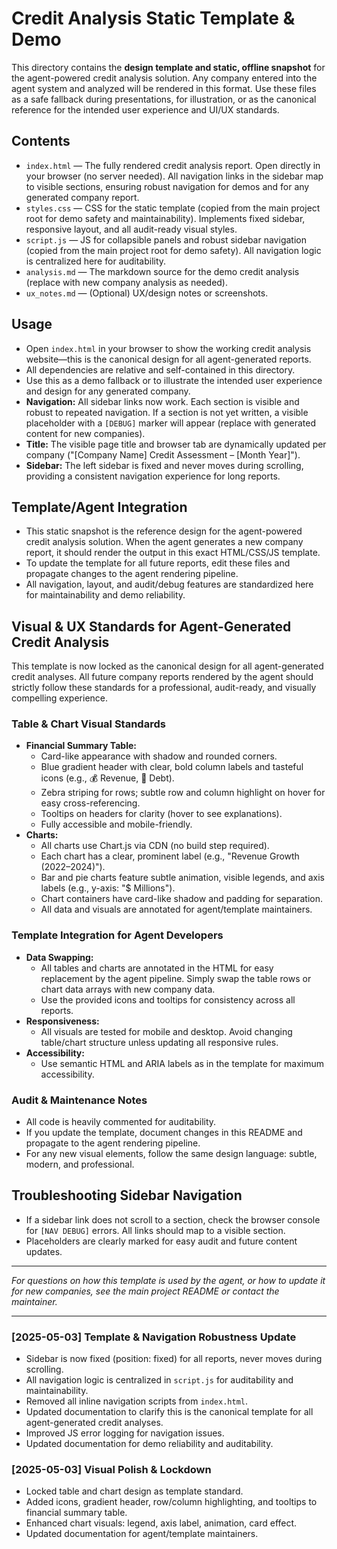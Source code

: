 # Credit Analysis Static Template & Demo

This directory contains the **design template and static, offline snapshot** for the agent-powered credit analysis solution. Any company entered into the agent system and analyzed will be rendered in this format. Use these files as a safe fallback during presentations, for illustration, or as the canonical reference for the intended user experience and UI/UX standards.

## Contents

- `index.html` — The fully rendered credit analysis report. Open directly in your browser (no server needed). All navigation links in the sidebar map to visible sections, ensuring robust navigation for demos and for any generated company report.
- `styles.css` — CSS for the static template (copied from the main project root for demo safety and maintainability). Implements fixed sidebar, responsive layout, and all audit-ready visual styles.
- `script.js` — JS for collapsible panels and robust sidebar navigation (copied from the main project root for demo safety). All navigation logic is centralized here for auditability.
- `analysis.md` — The markdown source for the demo credit analysis (replace with new company analysis as needed).
- `ux_notes.md` — (Optional) UX/design notes or screenshots.

## Usage

- Open `index.html` in your browser to show the working credit analysis website—this is the canonical design for all agent-generated reports.
- All dependencies are relative and self-contained in this directory.
- Use this as a demo fallback or to illustrate the intended user experience and design for any generated company.
- **Navigation:** All sidebar links now work. Each section is visible and robust to repeated navigation. If a section is not yet written, a visible placeholder with a `[DEBUG]` marker will appear (replace with generated content for new companies).
- **Title:** The visible page title and browser tab are dynamically updated per company ("[Company Name] Credit Assessment – [Month Year]").
- **Sidebar:** The left sidebar is fixed and never moves during scrolling, providing a consistent navigation experience for long reports.

## Template/Agent Integration

- This static snapshot is the reference design for the agent-powered credit analysis solution. When the agent generates a new company report, it should render the output in this exact HTML/CSS/JS template.
- To update the template for all future reports, edit these files and propagate changes to the agent rendering pipeline.
- All navigation, layout, and audit/debug features are standardized here for maintainability and demo reliability.

## Visual & UX Standards for Agent-Generated Credit Analysis

This template is now locked as the canonical design for all agent-generated credit analyses. All future company reports rendered by the agent should strictly follow these standards for a professional, audit-ready, and visually compelling experience.

### Table & Chart Visual Standards

- **Financial Summary Table:**
  - Card-like appearance with shadow and rounded corners.
  - Blue gradient header with clear, bold column labels and tasteful icons (e.g., 💰 Revenue, 🏦 Debt).
  - Zebra striping for rows; subtle row and column highlight on hover for easy cross-referencing.
  - Tooltips on headers for clarity (hover to see explanations).
  - Fully accessible and mobile-friendly.
- **Charts:**
  - All charts use Chart.js via CDN (no build step required).
  - Each chart has a clear, prominent label (e.g., "Revenue Growth (2022–2024)").
  - Bar and pie charts feature subtle animation, visible legends, and axis labels (e.g., y-axis: "$ Millions").
  - Chart containers have card-like shadow and padding for separation.
  - All data and visuals are annotated for agent/template maintainers.

### Template Integration for Agent Developers

- **Data Swapping:**
  - All tables and charts are annotated in the HTML for easy replacement by the agent pipeline. Simply swap the table rows or chart data arrays with new company data.
  - Use the provided icons and tooltips for consistency across all reports.
- **Responsiveness:**
  - All visuals are tested for mobile and desktop. Avoid changing table/chart structure unless updating all responsive rules.
- **Accessibility:**
  - Use semantic HTML and ARIA labels as in the template for maximum accessibility.

### Audit & Maintenance Notes

- All code is heavily commented for auditability.
- If you update the template, document changes in this README and propagate to the agent rendering pipeline.
- For any new visual elements, follow the same design language: subtle, modern, and professional.

## Troubleshooting Sidebar Navigation

- If a sidebar link does not scroll to a section, check the browser console for `[NAV DEBUG]` errors. All links should map to a visible section.
- Placeholders are clearly marked for easy audit and future content updates.

---

*For questions on how this template is used by the agent, or how to update it for new companies, see the main project README or contact the maintainer.*

---

### [2025-05-03] Template & Navigation Robustness Update
- Sidebar is now fixed (position: fixed) for all reports, never moves during scrolling.
- All navigation logic is centralized in `script.js` for auditability and maintainability.
- Removed all inline navigation scripts from `index.html`.
- Updated documentation to clarify this is the canonical template for all agent-generated credit analyses.
- Improved JS error logging for navigation issues.
- Updated documentation for demo reliability and auditability.

### [2025-05-03] Visual Polish & Lockdown
- Locked table and chart design as template standard.
- Added icons, gradient header, row/column highlighting, and tooltips to financial summary table.
- Enhanced chart visuals: legend, axis label, animation, card effect.
- Updated documentation for agent/template maintainers.
